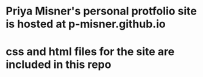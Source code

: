 # Priya Misner's personal protfolio site is hosted at p-misner.github.io
# css and html files for the site are included in this repo
